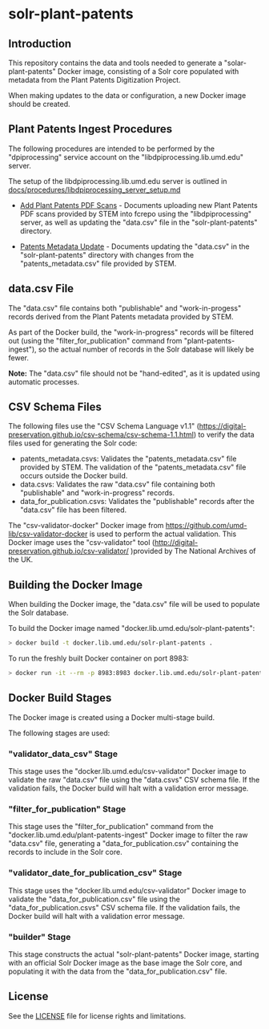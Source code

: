 # solr-plant-patents

## Introduction

This repository contains the data and tools needed to generate a
"solar-plant-patents" Docker image, consisting of a Solr core populated with
metadata from the Plant Patents Digitization Project.

When making updates to the data or configuration, a new Docker image should be
created.

## Plant Patents Ingest Procedures

The following procedures are intended to be performed by the "dpiprocessing"
service account on the "libdpiprocessing.lib.umd.edu" server.

The setup of the libdpiprocessing.lib.umd.edu server is outlined in
[docs/procedures/libdpiprocessing_server_setup.md](docs/procedures/libdpiprocessing_server_setup.md)

* [Add Plant Patents PDF Scans](docs/procedures/Add_Plant_Patents_PDF_Scans.md) -
Documents uploading new Plant Patents PDF scans provided by STEM into fcrepo
using the "libdpiprocessing" server, as well as updating the "data.csv" file in
the "solr-plant-patents" directory.

* [Patents Metadata Update](docs/procedures/Patents_Metadata_Update.md) -
Documents updating the "data.csv" in the "solr-plant-patents" directory with
changes from the "patents_metadata.csv" file provided by STEM.

## data.csv File

The "data.csv" file contains both "publishable" and "work-in-progess" records
derived from the Plant Patents metadata provided by STEM.

As part of the Docker build, the "work-in-progress" records will be filtered
out (using the "filter_for_publication" command from "plant-patents-ingest"),
so the actual number of records in the Solr database will likely be fewer.

**Note:** The "data.csv" file should not be "hand-edited", as it is updated
using automatic processes.

## CSV Schema Files

The following files use the "CSV Schema Language v1.1"
(<https://digital-preservation.github.io/csv-schema/csv-schema-1.1.html>) to
verify the data files used for generating the Solr code:

* patents_metadata.csvs: Validates the "patents_metadata.csv" file provided by
   STEM. The validation of the "patents_metadata.csv" file occurs outside the
   Docker build.
* data.csvs: Validates the raw "data.csv" file containing both "publishable" and
    "work-in-progress" records.
* data_for_publication.csvs: Validates the "publishable" records after the
    "data.csv" file has been filtered.

The "csv-validator-docker" Docker image from
<https://github.com/umd-lib/csv-validator-docker> is used to perform the actual
validation. This Docker image uses the "csv-validator" tool
(<http://digital-preservation.github.io/csv-validator/> )provided by
The National Archives of the UK.

## Building the Docker Image

When building the Docker image, the "data.csv" file will be used to populate the
Solr database.

To build the Docker image named "docker.lib.umd.edu/solr-plant-patents":

```bash
> docker build -t docker.lib.umd.edu/solr-plant-patents .
```

To run the freshly built Docker container on port 8983:

```bash
> docker run -it --rm -p 8983:8983 docker.lib.umd.edu/solr-plant-patents
```

## Docker Build Stages

The Docker image is created using a Docker multi-stage build.

The following stages are used:

### "validator_data_csv" Stage

This stage uses the "docker.lib.umd.edu/csv-validator" Docker image
to validate the raw "data.csv" file using the "data.csvs" CSV schema file. If
the validation fails, the Docker build will halt with a validation error
message.

### "filter_for_publication" Stage

This stage uses the "filter_for_publication" command from the
"docker.lib.umd.edu/plant-patents-ingest" Docker image to
filter the raw "data.csv" file, generating a "data_for_publication.csv"
containing the records to include in the Solr core.

### "validator_date_for_publication_csv" Stage

This stage uses the "docker.lib.umd.edu/csv-validator" Docker image to validate
the "data_for_publication.csv" file using the "data_for_publication.csvs" CSV
schema file. If the validation fails, the Docker build will halt with a
validation error message.

### "builder" Stage

This stage constructs the actual "solr-plant-patents" Docker image, starting
with an official Solr Docker image as the base image the Solr core, and
populating it with the data from the "data_for_publication.csv" file.

## License

See the [LICENSE](LICENSE.txt) file for license rights and limitations.
